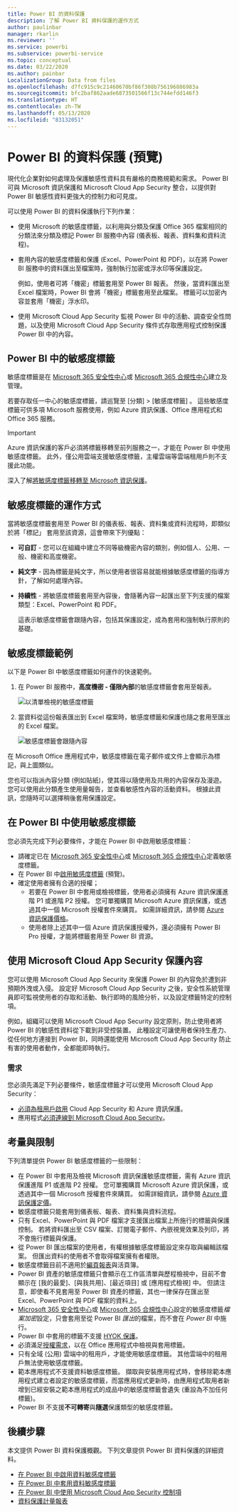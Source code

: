 ```yaml
---
title: Power BI 的資料保護
description: 了解 Power BI 資料保護的運作方式
author: paulinbar
manager: rkarlin
ms.reviewer: ''
ms.service: powerbi
ms.subservice: powerbi-service
ms.topic: conceptual
ms.date: 03/22/2020
ms.author: painbar
LocalizationGroup: Data from files
ms.openlocfilehash: d7fc915c9c21460670bf86f308b756196886983a
ms.sourcegitcommit: bfc2baf862aade6873501566f13c744efdd146f3
ms.translationtype: HT
ms.contentlocale: zh-TW
ms.lasthandoff: 05/13/2020
ms.locfileid: "83132051"
---
```

# <a name="data-protection-in-power-bi-preview"></a>Power BI 的資料保護 (預覽)

現代化企業對如何處理及保護敏感性資料具有嚴格的商務規範和需求。 Power BI 可與 Microsoft 資訊保護和 Microsoft Cloud App Security 整合，以提供對 Power BI 敏感性資料更強大的控制力和可見度。 

可以使用 Power BI 的資料保護執行下列作業：

* 使用 Microsoft 的敏感度標籤，以利用與分類及保護 Office 365 檔案相同的分類法來分類及標記 Power BI 服務中內容 (儀表板、報表、資料集和資料流程)。 

* 套用內容的敏感度標籤和保護 (Excel、PowerPoint 和 PDF)，以在將 Power BI 服務中的資料匯出至檔案時，強制執行加密或浮水印等保護設定。 

  例如，使用者可將「機密」標籤套用至 Power BI 報表。 然後，當資料匯出至 Excel 檔案時，Power BI 會將「機密」標籤套用至此檔案。 標籤可以加密內容並套用「機密」浮水印。

* 使用 Microsoft Cloud App Security 監視 Power BI 中的活動、調查安全性問題，以及使用 Microsoft Cloud App Security 條件式存取應用程式控制保護 Power BI 中的內容。 

## <a name="sensitivity-labels-in-power-bi"></a>Power BI 中的敏感度標籤

敏感度標籤是在 [Microsoft 365 安全性中心](https://security.microsoft.com/)或 [Microsoft 365 合規性中心](https://compliance.microsoft.com/)建立及管理。

若要存取任一中心的敏感度標籤，請巡覽至 [分類] > [敏感度標籤]  。 這些敏感度標籤可供多項 Microsoft 服務使用，例如 Azure 資訊保護、Office 應用程式和 Office 365 服務。

> [!IMPORTANT]
> Azure 資訊保護的客戶必須將標籤移轉至前列服務之一，才能在 Power BI 中使用敏感度標籤。 此外，僅公用雲端支援敏感度標籤，主權雲端等雲端租用戶則不支援此功能。
>
> 深入了解[將敏感度標籤移轉至 Microsoft 資訊保護](https://docs.microsoft.com/azure/information-protection/configure-policy-migrate-labels)。

## <a name="how-sensitivity-labels-work"></a>敏感度標籤的運作方式

當將敏感度標籤套用至 Power BI 的儀表板、報表、資料集或資料流程時，即類似於將「標記」  套用至該資源，這會帶來下列優點：
* **可自訂** - 您可以在組織中建立不同等級機密內容的類別，例如個人、公用、一般、機密和高度機密。
* **純文字** - 因為標籤是純文字，所以使用者很容易就能根據敏感度標籤的指導方針，了解如何處理內容。
* **持續性** - 將敏感度標籤套用至內容後，會隨著內容一起匯出至下列支援的檔案類型：Excel、PowerPoint 和 PDF。 

  這表示敏感度標籤會跟隨內容，包括其保護設定，成為套用和強制執行原則的基礎。 

## <a name="sensitivity-label-example"></a>敏感度標籤範例 

以下是 Power BI 中敏感度標籤如何運作的快速範例。

1. 在 Power BI 服務中，**高度機密 - 僅限內部**的敏感度標籤會套用至報表。

   ![以清單檢視的敏感度標籤](media/service-security-data-protection-overview/sensitivity-labels-overview-01.png)

2. 當資料從這份報表匯出到 Excel 檔案時，敏感度標籤和保護也隨之套用至匯出的 Excel 檔案。

   ![敏感度標籤會跟隨內容](media/service-security-data-protection-overview/sensitivity-labels-overview-02.png)

在 Microsoft Office 應用程式中，敏感度標籤在電子郵件或文件上會顯示為標記，與上圖類似。

您也可以指派內容分類 (例如貼紙)，使其得以隨使用及共用的內容保存及漫遊。 您可以使用此分類產生使用量報告，並查看敏感性內容的活動資料。 根據此資訊，您隨時可以選擇稍後套用保護設定。


## <a name="using-sensitivity-labels-in-power-bi"></a>在 Power BI 中使用敏感度標籤

您必須先完成下列必要條件，才能在 Power BI 中啟用敏感度標籤： 

* 請確定已在 [Microsoft 365 安全性中心](https://security.microsoft.com/)或 [Microsoft 365 合規性中心](https://compliance.microsoft.com/)定義敏感度標籤。 
* 在 Power BI 中[啟用敏感度標籤](service-security-enable-data-sensitivity-labels.md) (預覽)。
* 確定使用者擁有合適的授權；
  * 若要在 Power BI 中套用或檢視標籤，使用者必須擁有 Azure 資訊保護進階 P1 或進階 P2 授權。 您可單獨購買 Microsoft Azure 資訊保護，或透過其中一個 Microsoft 授權套件來購買。 如需詳細資訊，請參閱 [Azure 資訊保護價格](https://azure.microsoft.com/pricing/details/information-protection/)。
  * 使用者除上述其中一個 Azure 資訊保護授權外，還必須擁有 Power BI Pro 授權，才能將標籤套用至 Power BI 資源。 

## <a name="protect-content-using-microsoft-cloud-app-security"></a>使用 Microsoft Cloud App Security 保護內容

您可以使用 Microsoft Cloud App Security 來保護 Power BI 的內容免於遭到非預期外洩或入侵。 設定好 Microsoft Cloud App Security 之後，安全性系統管理員即可監視使用者的存取和活動、執行即時的風險分析，以及設定標籤特定的控制項。

例如，組織可以使用 Microsoft Cloud App Security 設定原則，防止使用者將 Power BI 的敏感性資料從下載到非受控裝置。 此種設定可讓使用者保持生產力、從任何地方連接到 Power BI，同時還能使用 Microsoft Cloud App Security 防止有害的使用者動作，全都能即時執行。 

### <a name="requirements"></a>需求

您必須先滿足下列必要條件，敏感度標籤才可以使用 Microsoft Cloud App Security： 

* [必須為租用戶啟用](https://docs.microsoft.com/cloud-app-security/azip-integration) Cloud App Security 和 Azure 資訊保護。
* 應用程式[必須連線到 Microsoft Cloud App Security](https://docs.microsoft.com/cloud-app-security/enable-instant-visibility-protection-and-governance-actions-for-your-apps)。

## <a name="considerations-and-limitations"></a>考量與限制

下列清單提供 Power BI 敏感度標籤的一些限制：

* 在 Power BI 中套用及檢視 Microsoft 資訊保護敏感度標籤，需有 Azure 資訊保護進階 P1 或進階 P2 授權。 您可單獨購買 Microsoft Azure 資訊保護，或透過其中一個 Microsoft 授權套件來購買。 如需詳細資訊，請參閱 [Azure 資訊保護定價](https://azure.microsoft.com/pricing/details/information-protection/)。
* 敏感度標籤只能套用到儀表板、報表、資料集與資料流程。
* 只有 Excel、PowerPoint 與 PDF 檔案才支援匯出檔案上所施行的標籤與保護控制。 若將資料匯出至 CSV 檔案、訂閱電子郵件、內嵌視覺效果及列印，將不會施行標籤與保護。
* 從 Power BI 匯出檔案的使用者，有權根據敏感度標籤設定來存取與編輯該檔案。 但匯出資料的使用者不會取得檔案擁有者權限。 
* 敏感度標籤目前不適用於[編頁報表]( https://docs.microsoft.com/power-bi/paginated-reports-report-builder-power-bi)與活頁簿。
* Power BI 資產的敏感度標籤只會顯示在工作區清單與歷程檢視中，目前不會顯示在 [我的最愛]、[與我共用]、[最近項目] 或 [應用程式檢視] 中。 但請注意，即使看不見套用至 Power BI 資產的標籤，其也一律保存在匯出至 Excel、PowerPoint 與 PDF 檔案的資料上。
* [Microsoft 365 安全性中心](https://security.microsoft.com/)或 [Microsoft 365 合規性中心](https://compliance.microsoft.com/)設定的敏感度標籤*檔案加密*設定，只會套用至從 Power BI *匯出*的檔案，而不會在 *Power BI* 中施行。
* Power BI 中套用的標籤不支援 [HYOK 保護](https://docs.microsoft.com/azure/information-protection/configure-adrms-restrictions)。
* 必須滿足[授權需求](https://docs.microsoft.com/microsoft-365/compliance/get-started-with-sensitivity-labels#subscription-and-licensing-requirements-for-sensitivity-labels)，以在 Office 應用程式中檢視與套用標籤。
* 只有全域 (公用) 雲端中的租用戶，才能使用敏感度標籤。 其他雲端中的租用戶無法使用敏感度標籤。
* 範本應用程式不支援資料敏感度標籤。 擷取與安裝應用程式時，會移除範本應用程式建立者設定的敏感度標籤，而當應用程式更新時，由應用程式取用者新增到已經安裝之範本應用程式的成品中的敏感度標籤會遺失 (重設為不加任何標籤)。
* Power BI 不支援**不可轉寄**與**隨選**保護類型的敏感度標籤。

## <a name="next-steps"></a>後續步驟

本文提供 Power BI 資料保護概觀。 下列文章提供 Power BI 資料保護的詳細資料。 

* [在 Power BI 中啟用資料敏感度標籤](service-security-enable-data-sensitivity-labels.md)
* [在 Power BI 中套用資料敏感度標籤](../collaborate-share/service-security-apply-data-sensitivity-labels.md)
* [在 Power BI 中使用 Microsoft Cloud App Security 控制項](service-security-using-microsoft-cloud-app-security-controls.md)
* [資料保護計量報表](service-security-data-protection-metrics-report.md)